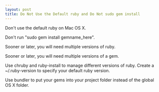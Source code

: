 ```yaml
---
layout: post
title: Do Not Use the Default ruby and Do Not sudo gem install
---
```

Don't use the default ruby on Mac OS X.

Don't run "sudo gem install gemname_here".

Sooner or later, you will need multiple versions of ruby.

Sooner or later, you will need multiple versions of a gem.

Use chruby and ruby-install to manage different versions of ruby.  Create a ~/.ruby-version to specify your default ruby version.

Use bundler to put your gems into your project folder instead of the global OS X folder.


